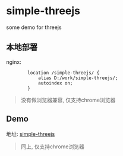 # simple-threejs
some demo for threejs

## 本地部署

nginx:

```
        location /simple-threejs/ {
            alias D:/work/simple-threejs/;
            autoindex on;
        }
```

> 没有做浏览器兼容, 仅支持chrome浏览器

## Demo

地址: [simple-threejs](https://frogif.github.io/simple-threejs/)

> 同上, 仅支持chrome浏览器